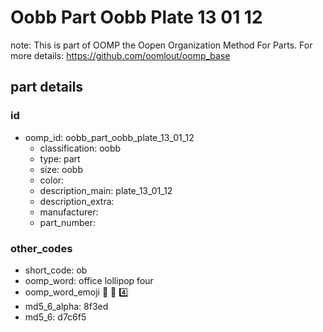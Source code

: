 # Oobb Part Oobb Plate 13 01 12  

note: This is part of OOMP the Oopen Organization Method For Parts. For more details: https://github.com/oomlout/oomp_base

##  part details





### id
* oomp_id: oobb_part_oobb_plate_13_01_12
  * classification: oobb
  * type: part
  * size: oobb
  * color: 
  * description_main: plate_13_01_12
  * description_extra: 
  * manufacturer: 
  * part_number: 

### other_codes
* short_code: ob
* oomp_word: office lollipop four
* oomp_word_emoji :office: :lollipop: :four:
* md5_6_alpha: 8f3ed
* md5_6: d7c6f5